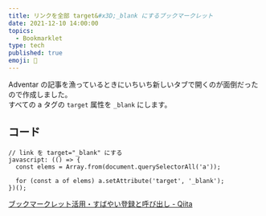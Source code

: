 ```yaml
---
title: リンクを全部 target&#x3D;_blank にするブックマークレット
date: 2021-12-10 14:00:00
topics:
  - Bookmarklet
type: tech
published: true
emoji: 🔗
---
```


Adventar の記事を漁っているときにいちいち新しいタブで開くのが面倒だったので作成しました。  
すべての a タグの `target` 属性を `_blank` にします。

## コード

```
// link を target="_blank" にする
javascript: (() => {
  const elems = Array.from(document.querySelectorAll('a'));

  for (const a of elems) a.setAttribute('target', '_blank');
})();
```

[ブックマークレット活用・すばやい登録と呼び出し \- Qiita](https://qiita.com/elzup/items/1698767d77af39d8dd19)
